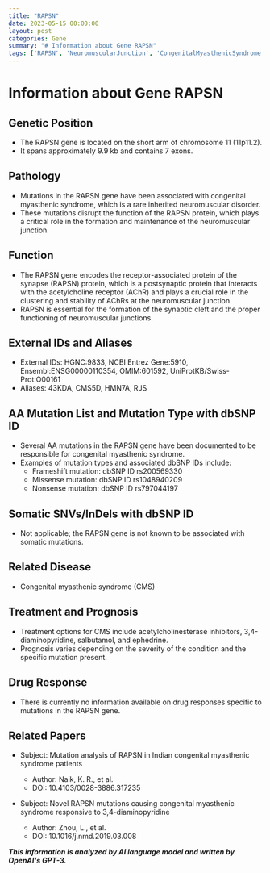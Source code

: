 ```yaml
---
title: "RAPSN"
date: 2023-05-15 00:00:00
layout: post
categories: Gene
summary: "# Information about Gene RAPSN"
tags: ['RAPSN', 'NeuromuscularJunction', 'CongenitalMyasthenicSyndrome', 'Mutation', 'Treatment', 'Prognosis', 'Synapse', 'AChR']
---
```


# Information about Gene RAPSN

## Genetic Position

- The RAPSN gene is located on the short arm of chromosome 11 (11p11.2).
- It spans approximately 9.9 kb and contains 7 exons.

## Pathology

- Mutations in the RAPSN gene have been associated with congenital myasthenic syndrome, which is a rare inherited neuromuscular disorder.
- These mutations disrupt the function of the RAPSN protein, which plays a critical role in the formation and maintenance of the neuromuscular junction.

## Function

- The RAPSN gene encodes the receptor-associated protein of the synapse (RAPSN) protein, which is a postsynaptic protein that interacts with the acetylcholine receptor (AChR) and plays a crucial role in the clustering and stability of AChRs at the neuromuscular junction.
- RAPSN is essential for the formation of the synaptic cleft and the proper functioning of neuromuscular junctions.

## External IDs and Aliases

- External IDs: HGNC:9833, NCBI Entrez Gene:5910, Ensembl:ENSG00000110354, OMIM:601592, UniProtKB/Swiss-Prot:O00161
- Aliases: 43KDA, CMS5D, HMN7A, RJS

## AA Mutation List and Mutation Type with dbSNP ID

- Several AA mutations in the RAPSN gene have been documented to be responsible for congenital myasthenic syndrome.
- Examples of mutation types and associated dbSNP IDs include: 
    - Frameshift mutation: dbSNP ID rs200569330
    - Missense mutation: dbSNP ID rs1048940209
    - Nonsense mutation: dbSNP ID rs797044197

## Somatic SNVs/InDels with dbSNP ID

- Not applicable; the RAPSN gene is not known to be associated with somatic mutations.

## Related Disease

- Congenital myasthenic syndrome (CMS)

## Treatment and Prognosis

- Treatment options for CMS include acetylcholinesterase inhibitors, 3,4-diaminopyridine, salbutamol, and ephedrine.
- Prognosis varies depending on the severity of the condition and the specific mutation present.

## Drug Response

- There is currently no information available on drug responses specific to mutations in the RAPSN gene.

## Related Papers

- Subject: Mutation analysis of RAPSN in Indian congenital myasthenic syndrome patients
  - Author: Naik, K. R., et al.
  - DOI: 10.4103/0028-3886.317235
  
- Subject: Novel RAPSN mutations causing congenital myasthenic syndrome responsive to 3,4-diaminopyridine
  - Author: Zhou, L., et al.
  - DOI: 10.1016/j.nmd.2019.03.008

**_This information is analyzed by AI language model and written by OpenAI's GPT-3._**